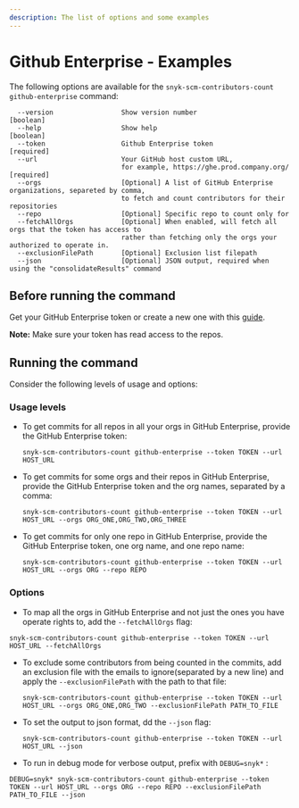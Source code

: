 ```yaml
---
description: The list of options and some examples
---
```


# Github Enterprise - Examples

The following options are available for the `snyk-scm-contributors-count github-enterprise` command:

```
  --version                 Show version number                        [boolean]
  --help                    Show help                                  [boolean]
  --token                   Github Enterprise token                    [required]
  --url                     Your GitHub host custom URL, 
                            for example, https://ghe.prod.company.org/ [required]
  --orgs                    [Optional] A list of GitHub Enterprise organizations, separeted by comma, 
                            to fetch and count contributors for their repositories              
  --repo                    [Optional] Specific repo to count only for
  --fetchAllOrgs            [Optional] When enabled, will fetch all orgs that the token has access to
                            rather than fetching only the orgs your authorized to operate in.
  --exclusionFilePath       [Optional] Exclusion list filepath
  --json                    [Optional] JSON output, required when using the "consolidateResults" command
```

## **Before running the command**

Get your GitHub Enterprise token or create a new one with this [guide](https://docs.github.com/en/authentication/keeping-your-account-and-data-secure/creating-a-personal-access-token).

**Note:** Make sure your token has read access to the repos.

## Running the command

Consider the following levels of usage and options:

### Usage levels

*   To get commits for all repos in all your orgs in GitHub Enterprise, provide the GitHub Enterprise token:

    ```
    snyk-scm-contributors-count github-enterprise --token TOKEN --url HOST_URL
    ```
*   To get commits for some orgs and their repos in GitHub Enterprise, provide the GitHub Enterprise token and the org names, separated by a comma:

    ```
    snyk-scm-contributors-count github-enterprise --token TOKEN --url HOST_URL --orgs ORG_ONE,ORG_TWO,ORG_THREE
    ```
*   To get commits for only one repo in GitHub Enterprise, provide the GitHub Enterprise token, one org name, and one repo name:

    ```
    snyk-scm-contributors-count github-enterprise --token TOKEN --url HOST_URL --orgs ORG --repo REPO
    ```

### Options

* To map all the orgs in GitHub Enterprise and not just the ones you have operate rights to, add the `--fetchAllOrgs` flag:

```
snyk-scm-contributors-count github-enterprise --token TOKEN --url HOST_URL --fetchAllOrgs
```

*   To exclude some contributors from being counted in the commits, add an exclusion file with the emails to ignore(separated by a new line) and apply the `--exclusionFilePath` with the path to that file:

    ```
    snyk-scm-contributors-count github-enterprise --token TOKEN --url HOST_URL --orgs ORG_ONE,ORG_TWO --exclusionFilePath PATH_TO_FILE
    ```
*   To set the output to json format, dd the `--json` flag:

    ```
    snyk-scm-contributors-count github-enterprise --token TOKEN --url HOST_URL --json
    ```
* To run in debug mode for verbose output, prefix with `DEBUG=snyk*` :

```
DEBUG=snyk* snyk-scm-contributors-count github-enterprise --token TOKEN --url HOST_URL --orgs ORG --repo REPO --exclusionFilePath PATH_TO_FILE --json
```
